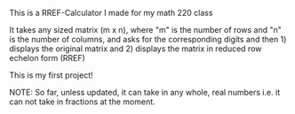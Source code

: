This is a RREF-Calculator I made for my math 220 class

It takes any sized matrix (m x n), where "m" is the number of rows and "n" is the number of columns, and asks for the corresponding digits and then 1) displays the original matrix and 2) displays the matrix in reduced row echelon form (RREF)

This is my first project!

NOTE: So far, unless updated, it can take in any whole, real numbers i.e. it can not take in fractions at the moment. 
